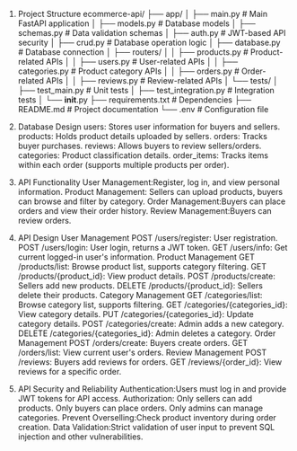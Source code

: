 1. Project Structure
ecommerce-api/
├── app/
│   ├── main.py                 # Main FastAPI application
│   ├── models.py               # Database models
│   ├── schemas.py              # Data validation schemas
│   ├── auth.py                 # JWT-based API security
│   ├── crud.py                 # Database operation logic
│   ├── database.py             # Database connection
│   ├── routers/
│   │   ├── products.py         # Product-related APIs
│   │   ├── users.py            # User-related APIs
│   │   ├── categories.py       # Product category APIs
│   │   ├── orders.py           # Order-related APIs
│   │   ├── reviews.py          # Review-related APIs
│   └── tests/
│       ├── test_main.py        # Unit tests
│       ├── test_integration.py # Integration tests
│       └── __init__.py
├── requirements.txt            # Dependencies
├── README.md                   # Project documentation
└── .env                        # Configuration file


2. Database Design
users: Stores user information for buyers and sellers.
products: Holds product details uploaded by sellers.
orders: Tracks buyer purchases.
reviews: Allows buyers to review sellers/orders.
categories: Product classification details.
order_items: Tracks items within each order (supports multiple products per order).


3. API Functionality
User Management:Register, log in, and view personal information.
Product Management: Sellers can upload products, buyers can browse and filter by category.
Order Management:Buyers can place orders and view their order history.
Review Management:Buyers can review orders.

4. API Design
User Management
POST /users/register: User registration.
POST /users/login: User login, returns a JWT token.
GET /users/info: Get current logged-in user's information.
Product Management
GET /products/list: Browse product list, supports category filtering.
GET /products/{product_id}: View product details.
POST /products/create: Sellers add new products.
DELETE /products/{product_id}: Sellers delete their products.
Category Management
GET /categories/list: Browse category list, supports filtering.
GET /categories/{categories_id}: View category details.
PUT /categories/{categories_id}: Update category details.
POST /categories/create: Admin adds a new category.
DELETE /categories/{categories_id}: Admin deletes a category.
Order Management
POST /orders/create: Buyers create orders.
GET /orders/list: View current user's orders.
Review Management
POST /reviews: Buyers add reviews for orders.
GET /reviews/{order_id}: View reviews for a specific order.

5. API Security and Reliability
Authentication:Users must log in and provide JWT tokens for API access.
Authorization:
    Only sellers can add products.
    Only buyers can place orders.
    Only admins can manage categories.
Prevent Overselling:Check product inventory during order creation.
Data Validation:Strict validation of user input to prevent SQL injection and other vulnerabilities.

